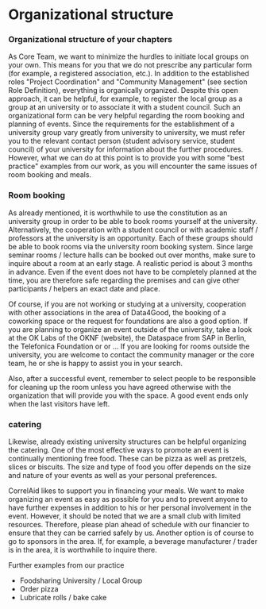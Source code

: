 # Organizational structure



### Organizational structure of your chapters

As Core Team, we want to minimize the hurdles to initiate local groups on your own. This means for you that we do not prescribe any particular form \(for example, a registered association, etc.\). In addition to the established roles "Project Coordination" and "Community Management" \(see section Role Definition\), everything is organically organized. Despite this open approach, it can be helpful, for example, to register the local group as a group at an university or to associate it with a student council. Such an organizational form can be very helpful regarding the room booking and planning of events. Since the requirements for the establishment of a university group vary greatly from university to university, we must refer you to the relevant contact person \(student advisory service, student council\) of your university for information about the further procedures. However, what we can do at this point is to provide you with some "best practice" examples from our work, as you will encounter the same issues of room booking and meals.

### Room booking

As already mentioned, it is worthwhile to use the constitution as an university group in order to be able to book rooms yourself at the university. Alternatively, the cooperation with a student council or with academic staff / professors at the university is an opportunity. Each of these groups should be able to book rooms via the university room booking system. Since large seminar rooms / lecture halls can be booked out over months, make sure to inquire about a room at an early stage. A realistic period is about 3 months in advance. Even if the event does not have to be completely planned at the time, you are therefore safe regarding the premises and can give other participants / helpers an exact date and place.

Of course, if you are not working or studying at a university, cooperation with other associations in the area of Data4Good, the booking of a coworking space or the request for foundations are also a good option. If you are planning to organize an event outside of the university, take a look at the OK Labs of the OKNF \(website\), the Dataspace from SAP in Berlin, the Telefonica Foundation or or ... If you are looking for rooms outside the university, you are welcome to contact the community manager or the core team, he or she is happy to assist you in your search.

Also, after a successful event, remember to select people to be responsible for cleaning up the room unless you have agreed otherwise with the organization that will provide you with the space. A good event ends only when the last visitors have left.

### catering

Likewise, already existing university structures can be helpful organizing the catering. One of the most effective ways to promote an event is continually mentioning free food. These can be pizza as well as pretzels, slices or biscuits. The size and type of food you offer depends on the size and nature of your events as well as your personal preferences.

CorrelAid likes to support you in financing your meals. We want to make organizing an event as easy as possible for you and to prevent anyone to have further expenses in addition to his or her personal involvement in the event. However, it should be noted that we are a small club with limited resources. Therefore, please plan ahead of schedule with our financier to ensure that they can be carried safely by us. Another option is of course to go to sponsors in the area. If, for example, a beverage manufacturer / trader is in the area, it is worthwhile to inquire there.

Further examples from our practice

* Foodsharing University / Local Group
* Order pizza
* Lubricate rolls / bake cake

